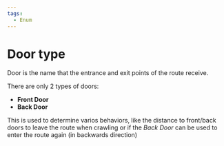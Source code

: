 ```yaml
---
tags:
  - Enum
---
```


# Door type

Door is the name that the entrance and exit points of the route receive.

There are only 2 types of doors:
- **Front Door**
- **Back Door**

This is used to determine varios behaviors, like the distance to front/back doors to leave the route when crawling or if the *Back Door* can be used to enter the route again (in backwards direction)